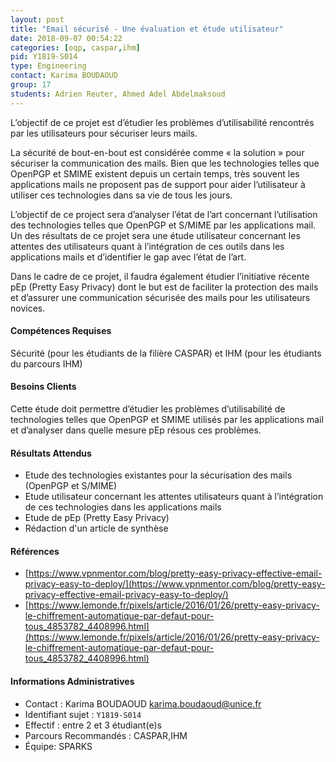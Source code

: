 ```yaml
---
layout: post
title: "Email sécurisé - Une évaluation et étude utilisateur"
date: 2018-09-07 00:54:22
categories: [oqp, caspar,ihm]
pid: Y1819-S014
type: Engineering
contact: Karima BOUDAOUD
group: 17
students: Adrien Reuter, Ahmed Adel Abdelmaksoud
---
```

       
L’objectif  de ce projet est d’étudier les problèmes  d’utilisabilité rencontrés par les utilisateurs pour sécuriser leurs mails.


La sécurité de bout-en-bout est considérée comme « la solution » pour sécuriser la communication des mails. Bien que les technologies telles que OpenPGP et SMIME existent depuis un certain temps, très souvent les applications mails ne proposent pas de support 
pour aider l’utilisateur à utiliser ces technologies dans sa vie de tous les jours.

L’objectif de ce project sera d’analyser l’état de l’art  concernant l’utilisation des technologies telles que OpenPGP et S/MIME par les applications mail. Un des résultats de ce projet sera une étude utilisateur concernant les attentes des utilisateurs quant à l’intégration de ces outils dans les applications mails et d’identifier le gap avec l’état de l’art.

Dans le cadre de ce projet, il faudra également  étudier l’initiative récente pEp (Pretty Easy Privacy) dont le but est de faciliter la protection des  mails  et d’assurer une communication sécurisée des mails pour les utilisateurs novices.


#### Compétences Requises
Sécurité (pour les étudiants de la filière CASPAR) et IHM (pour les étudiants du parcours IHM)



     

#### Besoins Clients
Cette étude doit permettre  d’étudier les problèmes d’utilisabilité  de technologies telles que OpenPGP et SMIME utilisés par les applications mail et d’analyser dans quelle mesure pEp résous ces problèmes.


#### Résultats Attendus
- Etude des technologies existantes pour la sécurisation des mails (OpenPGP et S/MIME)
- Etude utilisateur concernant les attentes utilisateurs quant à l’intégration de ces technologies dans les applications mails
- Etude de pEp (Pretty Easy Privacy)
- Rédaction d'un article de synthèse


#### Références

  * [https://www.vpnmentor.com/blog/pretty-easy-privacy-effective-email-privacy-easy-to-deploy/](https://www.vpnmentor.com/blog/pretty-easy-privacy-effective-email-privacy-easy-to-deploy/)
  * [https://www.lemonde.fr/pixels/article/2016/01/26/pretty-easy-privacy-le-chiffrement-automatique-par-defaut-pour-tous_4853782_4408996.html](https://www.lemonde.fr/pixels/article/2016/01/26/pretty-easy-privacy-le-chiffrement-automatique-par-defaut-pour-tous_4853782_4408996.html)

#### Informations Administratives
  * Contact : Karima BOUDAOUD <karima.boudaoud@unice.fr>
  * Identifiant sujet : `Y1819-S014`
  * Effectif : entre 2 et 3 étudiant(e)s
  * Parcours Recommandés : CASPAR,IHM
  * Équipe: SPARKS

     